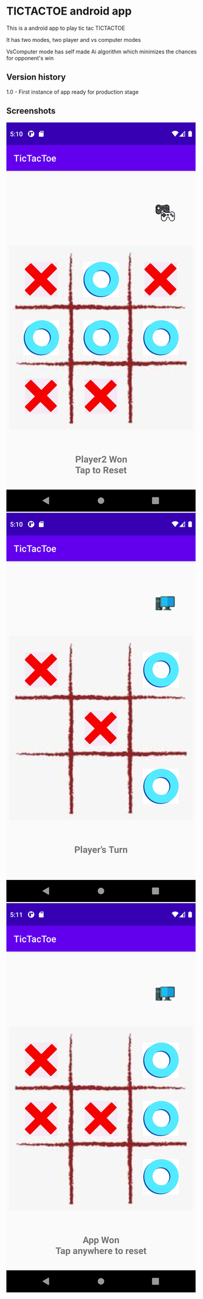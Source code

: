 
#  TICTACTOE android app

This is a android app to play tic tac TICTACTOE

It has two modes, two player and vs computer modes

VsComputer mode has self made Ai algorithm which minimizes the chances for opponent's win





## Version history

1.0 - First instance of app ready for production stage

  
## Screenshots

![App Screenshot](https://github.com/DheerajKukreja9554/TicTacToeAndroid/blob/master/screenshots/Screenshot_1630842024.png?raw=true)
![App Screenshot](https://github.com/DheerajKukreja9554/TicTacToeAndroid/blob/master/screenshots/Screenshot_1630842046.png?raw=true)
![App Screenshot](https://github.com/DheerajKukreja9554/TicTacToeAndroid/blob/master/screenshots/Screenshot_1630842063.png?raw=true)
